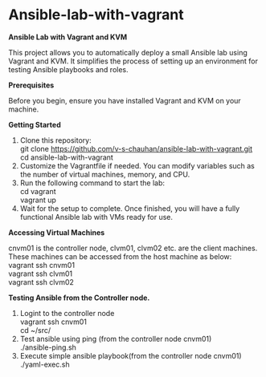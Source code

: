 # Ansible-lab-with-vagrant
**Ansible Lab with Vagrant and KVM**

This project allows you to automatically deploy a small Ansible lab using Vagrant and KVM. It simplifies the process of setting up an environment for testing Ansible playbooks and roles.

**Prerequisites**

Before you begin, ensure you have installed Vagrant and KVM on your machine.

**Getting Started**

1. Clone this repository:  
    git clone https://github.com/v-s-chauhan/ansible-lab-with-vagrant.git  
    cd ansible-lab-with-vagrant  
2. Customize the Vagrantfile if needed. You can modify variables such as the number of virtual machines, memory, and CPU.    
3. Run the following command to start the lab:  
    cd vagrant    
    vagrant up    
4. Wait for the setup to complete. Once finished, you will have a fully functional Ansible lab with VMs ready for use.   

**Accessing Virtual Machines**

cnvm01 is the controller node, clvm01, clvm02 etc. are the client machines. These machines can be accessed from the host machine as below:  
    vagrant ssh cnvm01    
    vagrant ssh clvm01  
    vagrant ssh clvm02  

**Testing Ansible from the Controller node.**

1. Logint to the controller node  
   vagrant ssh cnvm01  
   cd ~/src/  
2. Test ansible using ping (from the controller node cnvm01)  
   ./ansible-ping.sh  
3. Execute simple ansible playbook(from the controller node cnvm01)  
   ./yaml-exec.sh  
